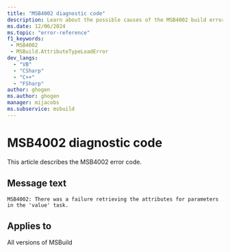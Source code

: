 ```yaml
---
title: "MSB4002 diagnostic code"
description: Learn about the possible causes of the MSB4002 build error, and get troubleshooting tips.
ms.date: 12/06/2024
ms.topic: "error-reference"
f1_keywords:
 - MSB4002
 - MSBuild.AttributeTypeLoadError
dev_langs:
  - "VB"
  - "CSharp"
  - "C++"
  - "FSharp"
author: ghogen
ms.author: ghogen
manager: mijacobs
ms.subservice: msbuild
---
```


# MSB4002 diagnostic code

<!-- :::ErrorDefinitionDescription::: -->
<!-- :::editable-content name="introDescription"::: -->
This article describes the MSB4002 error code.
<!-- :::editable-content-end::: -->

## Message text

`MSB4002: There was a failure retrieving the attributes for parameters in the 'value' task.`

<!-- :::editable-content name="postOutputDescription"::: -->
<!--
{StrBegin="MSB4002: "}UE: This message is shown when the .NET attributes that a task's .NET properties are decorated with, cannot be
    retrieved -- this is typically because the .NET classes that define the .NET attributes cannot be loaded because the assembly
    they are defined in cannot be found, or the classes themselves cannot be found.
-->
<!-- :::editable-content-end::: -->
<!-- :::ErrorDefinitionDescription-end::: -->

## Applies to

All versions of MSBuild
